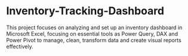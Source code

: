 # Inventory-Tracking-Dashboard
This project focuses on analyzing and set up an inventory dashboard in Microsoft Excel, focusing on essential tools as Power Query, DAX and Power Pivot to manage, clean, transform data and create visual reports effectively.
